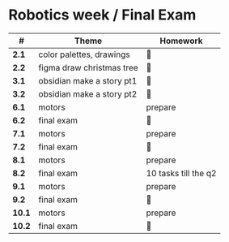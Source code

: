 # Robotics week / Final Exam

| #        | Theme                     | Homework             |
| -------- | ------------------------- | -------------------- |
| **2.1**  | color palettes, drawings  | 👻                   |
| **2.2**  | figma draw christmas tree | 👻                   |
| **3.1**  | obsidian make a story pt1 | 👻                   |
| **3.2**  | obsidian make a story pt2 | 👻                   |
| **6.1**  | motors                    | prepare              |
| **6.2**  | final exam                | 👻                   |
| **7.1**  | motors                    | prepare              |
| **7.2**  | final exam                | 👻                   |
| **8.1**  | motors                    | prepare              |
| **8.2**  | final exam                | 10 tasks till the q2 |
| **9.1**  | motors                    | prepare              |
| **9.2**  | final exam                | 👻                   |
| **10.1** | motors                    | prepare              |
| **10.2** | final exam                | 👻                   |
[^1]: The first number is the grade, the second is lesson in the week
[^2]: Theory [location](https://www.afterhoursprogramming.com/tutorial/html/introduction-html/) for 9 - 10 
[^3]: Theory [location](https://hyperskill.org/courses/8-introduction-to-java) for 8
[^4]: Theory [location](https://github.com/bright-abai/education/tree/main/07) for 7
[^5]: Theory [location](https://github.com/bright-abai/education/tree/main/06) for 6
[^6]: Robotics [book](https://cloud-c.edupage.org/cloud?z%3AgLZc49IauGDGW9zqe61aKYc3Wk3NWgDunUl5q4B1oOWu%2Fw2MtHl8YRaHNbjJinPq)